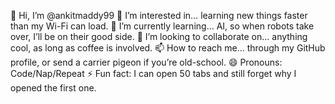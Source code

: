 👋 Hi, I’m @ankitmaddy99
👀 I’m interested in… learning new things faster than my Wi-Fi can load.
🌱 I’m currently learning… AI, so when robots take over, I’ll be on their good side.
💞️ I’m looking to collaborate on… anything cool, as long as coffee is involved.
📫 How to reach me… through my GitHub profile, or send a carrier pigeon if you’re old-school.
😄 Pronouns: Code/Nap/Repeat
⚡ Fun fact: I can open 50 tabs and still forget why I opened the first one.

<!---
ankitmaddy99/ankitmaddy99 is a ✨ special ✨ repository because its `README.md` (this file) appears on your GitHub profile.
You can click the Preview link to take a look at your changes.
--->
